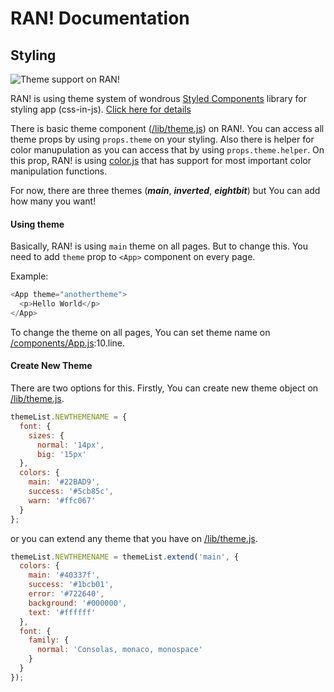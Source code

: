 # RAN! Documentation

## Styling

![Theme support on RAN!](https://media.giphy.com/media/3o7btVPbDir4D1X3S8/giphy.gif)

RAN! is using theme system of wondrous [Styled Components](https://www.styled-components.com/) library for styling app (css-in-js). [Click here for details](https://www.styled-components.com/docs/advanced#theming)

There is basic theme component ([/lib/theme.js](/lib/theme.js)) on RAN!. You can access all theme props by using ```props.theme``` on your styling. Also there is helper for color manupulation as you can access that by using ```props.theme.helper```. On this prop, RAN! is using [color.js](https://github.com/Qix-/color) that has support for most important color manipulation functions.

For now, there are three themes (***main***, ***inverted***, ***eightbit***) but You can add how many you want!

#### Using theme

Basically, RAN! is using ```main``` theme on all pages. But to change this. You need to add ```theme``` prop to ```<App>``` component on every page.

Example:
```js
<App theme="anothertheme">
  <p>Hello World</p>
</App>
```

To change the theme on all pages, You can set theme name on [/components/App.js](/components/App.js):10.line.

#### Create New Theme

There are two options for this. Firstly, You can create new theme object on [/lib/theme.js](/lib/theme.js).

```js
themeList.NEWTHEMENAME = {
  font: {
    sizes: {
      normal: '14px',
      big: '15px'
  },
  colors: {
    main: '#22BAD9',
    success: '#5cb85c',
    warn: '#ffc067'
  }
};

```

or you can extend any theme that you have on [/lib/theme.js](/lib/theme.js).

```js
themeList.NEWTHEMENAME = themeList.extend('main', {
  colors: {
    main: '#40337f',
    success: '#1bcb01',
    error: '#722640',
    background: '#000000',
    text: '#ffffff'
  },
  font: {
    family: {
      normal: 'Consolas, monaco, monospace'
    }
  }
});
```
